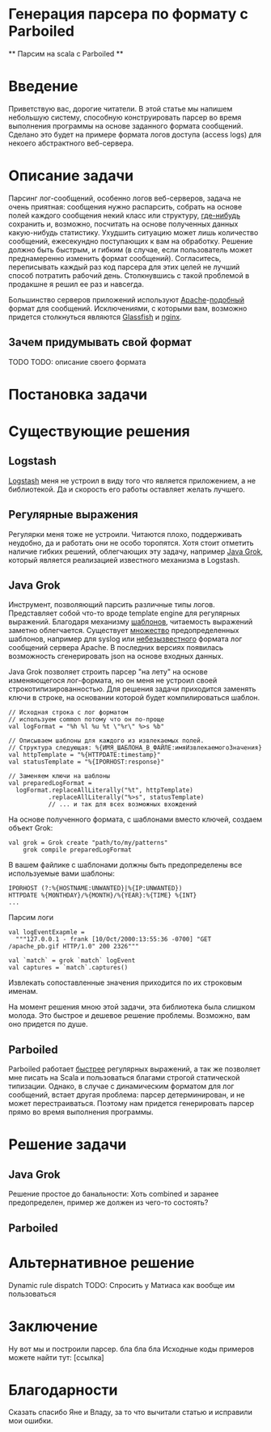 Генерация парсера по формату с Parboiled
========================================
** Парсим на scala с Parboiled **

# Введение
Приветствую вас, дорогие читатели.
В этой статье мы напишем небольшую систему, способную конструировать парсер во время выполнения программы на
основе заданного формата сообщений. Сделано это будет на примере формата логов доступа (access logs) для
некоего абстрактного веб-сервера.

[pro-parboiled]: http://habrahabr.ru/post/270233

# Описание задачи
Парсинг лог-сообщений, особенно логов веб-серверов, задача не очень приятная: сообщения нужно распарсить,
собрать на основе полей каждого сообщения некий класс или структуру, [где-нибудь][elastic] сохранить и, возможно,
посчитать на основе полученных данных какую-нибудь статистику. Ухудшить ситуацию может лишь количество сообщений,
ежесекундно поступающих к вам на обработку. Решение должно быть быстрым, и гибким (в случае, если пользователь
может преднамеренно изменить формат сообщений). Согласитесь, переписывать каждый раз код парсера для этих целей не
лучший способ потратить рабочий день. Столкнувшись с такой проблемой в продакшне я решил ее раз и навсегда.

Большинство серверов приложений используют [Apache][apache]-[подобный][tomcat] формат для сообщений.
Исключениями, с которыми вам, возможно придется столкнуться являются [Glassfish][glassfish] и [nginx][nginx].

[elastic]: https://www.elastic.co/products/elasticsearch
[apache]: http://httpd.apache.org/docs/2.2/mod/mod_log_config.html#formats
[tomcat]: https://tomcat.apache.org/tomcat-7.0-doc/config/valve.html
[nginx]: http://nginx.org/en/docs/http/ngx_http_log_module.html
[glassfish]: http://pe-kay.blogspot.ru/2011/08/enabling-http-access-log-in-glassfish.html

## Зачем придумывать свой формат
TODO
TODO: описание своего формата

# Постановка задачи

# Существующие решения

## Logstash
[Logstash][logstash] меня не устроил в виду того что является приложением, а не библиотекой. Да и скорость его работы
оставляет желать лучшего.

[logstash]: http://logstash.com

## Регулярные выражения
Регулярки меня тоже не устроили. Читаются плохо, поддерживать неудобно, да и работать они не особо торопятся.
Хотя стоит отметить наличие гибких решений, облегчающих эту задачу, например [Java Grok][java-grok], который является
реализацией известного механизма в Logstash.


## Java Grok
Инструмент, позволяющий парсить различные типы логов. Представляет собой что-то вроде template engine для регулярных
выражений. Благодаря механизму [шаблонов][grok-patterns], читаемость выражений заметно облегчается. Существует
[множество][logstash-grok-patterns] предопределенных шаблонов, например для syslog или
[небезызвестного][apache-combined] формата лог сообщений сервера Apache. В последних версиях появилась возможность
сгенерировать json на основе входных данных.

[java-grok]: https://github.com/thekrakken/java-grok
[grok-patterns]: https://github.com/thekrakken/java-grok/blob/master/patterns/patterns
[logstash-grok-patterns]: https://github.com/elastic/logstash/blob/v1.4.2/patterns/grok-patterns
[apache-combined]: https://httpd.apache.org/docs/2.2/logs.html#combined

Java Grok позволяет строить парсер "на лету" на основе изменяющегося лог-формата, но он меня не устроил своей
строкотипизированностью. Для решения задачи приходится заменять ключи в строке, на основании которой будет
компилироваться шаблон.

    // Исходная строка с лог форматом
    // используем common потому что он по-проще
    val logFormat = "%h %l %u %t \"%r\" %>s %b"

    // Описываем шаблоны для каждого из извлекаемых полей.
    // Структура следующая: %{ИМЯ_ШАБЛОНА_В_ФАЙЛЕ:имяИзвлекаемогоЗначения}
    val httpTemplate = "%{HTTPDATE:timestamp}"
    val statusTemplate = "%{IPORHOST:response}"

    // Заменяем ключи на шаблоны
    val preparedLogFormat =
      logFormat.replaceAllLiterally("%t", httpTemplate)
               .replaceAllLiterally("%>s", statusTemplate)
               // ... и так для всех возможных вхождений

На основе полученного формата, с шаблонами вместо ключей, создаем объект Grok:

    val grok = Grok create "path/to/my/patterns"
        grok compile preparedLogFormat

В вашем файлике с шаблонами должны быть предопределены все используемые вами шаблоны:

    IPORHOST (?:%{HOSTNAME:UNWANTED}|%{IP:UNWANTED})
    HTTPDATE %{MONTHDAY}/%{MONTH}/%{YEAR}:%{TIME} %{INT}
    ...

Парсим логи

    val logEventExapmle =
      """127.0.0.1 - frank [10/Oct/2000:13:55:36 -0700] "GET /apache_pb.gif HTTP/1.0" 200 2326"""

    val `match` = grok `match` logEvent
    val captures = `match`.captures()



Извлекать сопоставленные значения приходится по их строковым именам.


На момент решения мною этой задачи, эта библиотека была слишком молода.
Это быстрое и дешевое решение проблемы. Возможно, вам оно придется по душе.


## Parboiled
Parboiled работает [быстрее][pro-parboiled] регулярных выражений, а так же позволяет мне писать на Scala и
пользоваться благами строгой статической типизации. Однако, в случае с динамическим форматом для лог сообщений, встает
другая проблема: парсер детерминирован, и не может перестраиваться. Поэтому нам придется генерировать парсер прямо
во время выполнения программы.


# Решение задачи

## Java Grok
Решение простое до банальности:
Хоть combined и заранее предопределен, пример же должен из чего-то состоять?




## Parboiled



# Альтернативное решение
Dynamic rule dispatch
TODO: Спросить у Матиаса как вообще им пользоваться

# Заключение
Ну вот мы и построили парсер. бла бла бла
Исходные коды примеров можете найти тут: [ссылка]

# Благодарности
Сказать спасибо Яне и Владу, за то что вычитали статью и исправили мои ошибки.
